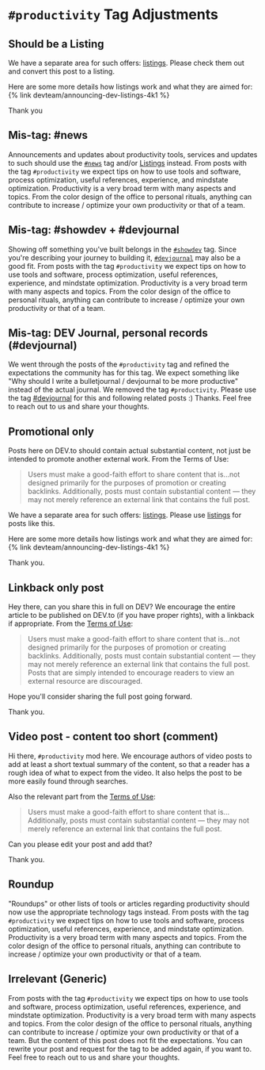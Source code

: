 # `#productivity` Tag Adjustments

## Should be a Listing

We have a separate area for such offers: [listings](https://dev.to/listings).
Please check them out and convert this post to a listing.

Here are some more details how listings work and what they are aimed for:
{% link devteam/announcing-dev-listings-4k1 %}

Thank you

## Mis-tag: #news

Announcements and updates about productivity tools, services and updates to such should use the [`#news`](https://dev.to/t/news) tag and/or [Listings](https://dev.to/listings) instead. From posts with the tag `#productivity` we expect tips on how to use tools and software, process optimization, useful references, experience, and mindstate optimization.
Productivity is a very broad term with many aspects and topics. From the color design of the office to personal rituals, anything can contribute to increase / optimize your own productivity or that of a team.

## Mis-tag: #showdev + #devjournal

Showing off something you've built belongs in the [`#showdev`](https://dev.to/t/showdev) tag. Since you're describing your journey to building it, [`#devjournal`](https://dev.to/t/devjournal) may also be a good fit. From posts with the tag `#productivity` we expect tips on how to use tools and software, process optimization, useful references, experience, and mindstate optimization.
Productivity is a very broad term with many aspects and topics. From the color design of the office to personal rituals, anything can contribute to increase / optimize your own productivity or that of a team.

## Mis-tag: DEV Journal, personal records (#devjournal)

We went through the posts of the `#productivity` tag and refined the expectations the community has for this tag.
We expect something like "Why should I write a bulletjournal / devjournal to be more productive" instead of the actual journal.
We removed the tag `#productivity`.
Please use the tag [#devjournal](https://dev.to/t/devjournal) for this and following related posts :)
Thanks.
Feel free to reach out to us and share your thoughts.

## Promotional only

Posts here on DEV.to should contain actual substantial content, not just be intended to promote another external work. From the Terms of Use:

> Users must make a good-faith effort to share content that is...not designed primarily for the purposes of promotion or creating backlinks. Additionally, posts must contain substantial content — they may not merely reference an external link that contains the full post.

We have a separate area for such offers: [listings](https://dev.to/listings).
Please use [listings](https://dev.to/listings) for posts like this.

Here are some more details how listings work and what they are aimed for:
{% link devteam/announcing-dev-listings-4k1 %}

Thank you.

## Linkback only post

Hey there, can you share this in full on DEV?
We encourage the entire article to be published on DEV.to (if you have proper rights), with a linkback if appropriate.
From the [Terms of Use](https://dev.to/terms):

> Users must make a good-faith effort to share content that is...not designed primarily for the purposes of promotion or creating backlinks. Additionally, posts must contain substantial content — they may not merely reference an external link that contains the full post.
> Posts that are simply intended to encourage readers to view an external resource are discouraged.

Hope you'll consider sharing the full post going forward.

Thank you.

## Video post - content too short (comment)

Hi there, `#productivity` mod here.
We encourage authors of video posts to add at least a short textual summary of the content, so that a reader has a rough idea of what to expect from the video. It also helps the post to be more easily found through searches.

Also the relevant part from the [Terms of Use](https://dev.to/terms):

> Users must make a good-faith effort to share content that is... Additionally, posts must contain substantial content — they may not merely reference an external link that contains the full post.

Can you please edit your post and add that?

Thank you.

## Roundup

"Roundups" or other lists of tools or articles regarding productivity should now use the appropriate technology tags instead. From posts with the tag `#productivity` we expect tips on how to use tools and software, process optimization, useful references, experience, and mindstate optimization.
Productivity is a very broad term with many aspects and topics. From the color design of the office to personal rituals, anything can contribute to increase / optimize your own productivity or that of a team.

## Irrelevant (Generic)

From posts with the tag `#productivity` we expect tips on how to use tools and software, process optimization, useful references, experience, and mindstate optimization.
Productivity is a very broad term with many aspects and topics. From the color design of the office to personal rituals, anything can contribute to increase / optimize your own productivity or that of a team.
But the content of this post does not fit the expectations.
You can rewrite your post and request for the tag to be added again, if you want to.
Feel free to reach out to us and share your thoughts.
